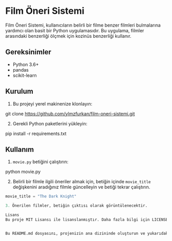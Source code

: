 # Film Öneri Sistemi

Film Öneri Sistemi, kullanıcıların belirli bir filme benzer filmleri bulmalarına yardımcı olan basit bir Python uygulamasıdır. Bu uygulama, filmler arasındaki benzerliği ölçmek için kozinüs benzerliği kullanır.

## Gereksinimler

- Python 3.6+
- pandas
- scikit-learn

## Kurulum

1. Bu projeyi yerel makinenize klonlayın:

git clone https://github.com/ylmzfurkan/film-oneri-sistemi.git


2. Gerekli Python paketlerini yükleyin:

pip install -r requirements.txt


## Kullanım

1. `movie.py` betiğini çalıştırın:

python movie.py


2. Belirli bir filmle ilgili öneriler almak için, betiğin içinde `movie_title` değişkenini aradığınız filmle güncelleyin ve betiği tekrar çalıştırın.

```python
movie_title = "The Dark Knight"

3. Önerilen filmler, betiğin çıktısı olarak görüntülenecektir.

Lisans
Bu proje MIT Lisansı ile lisanslanmıştır. Daha fazla bilgi için LICENSE dosyasına bakın.


Bu README.md dosyasını, projenizin ana dizininde oluşturun ve yukarıdaki içeriği dosyaya yapıştırın. README dosyasında kullanıcı adınızı ve projenizin GitHub URL'sini doğru bir şekilde güncellemeyi unutmayın.
